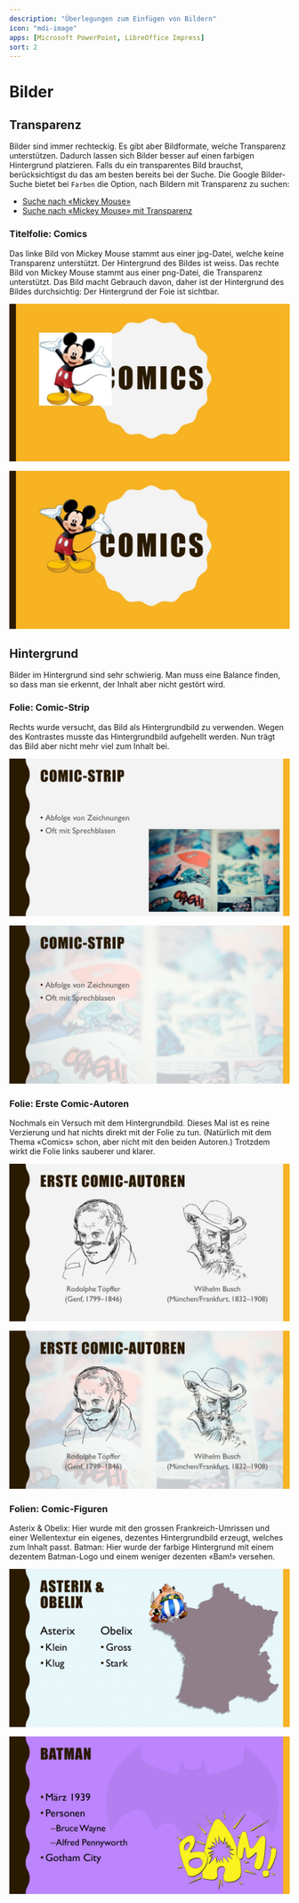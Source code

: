 ```yaml
---
description: "Überlegungen zum Einfügen von Bildern"
icon: "mdi-image"
apps: [Microsoft PowerPoint, LibreOffice Impress]
sort: 2
---
```


# Bilder




## Transparenz
Bilder sind immer rechteckig. Es gibt aber Bildformate, welche Transparenz unterstützen. Dadurch lassen sich Bilder besser auf einen farbigen Hintergrund platzieren. Falls du ein transparentes Bild brauchst, berücksichtigst du das am besten bereits bei der Suche. Die Google Bilder-Suche bietet bei `Farben` die Option, nach Bildern mit Transparenz zu suchen:

* [Suche nach «Mickey Mouse»](https://www.google.ch/search?q=mickey+mouse&tbm=isch)
* [Suche nach «Mickey Mouse» mit Transparenz](https://www.google.ch/search?q=mickey+mouse&tbm=isch&tbs=ic:trans)

### Titelfolie: Comics
Das linke Bild von Mickey Mouse stammt aus einer jpg-Datei, welche keine Transparenz unterstützt. Der Hintergrund des Bildes ist weiss.
Das rechte Bild von Mickey Mouse stammt aus einer png-Datei, die Transparenz unterstützt. Das Bild macht Gebrauch davon, daher ist der Hintergrund des Bildes durchsichtig: Der Hintergrund der Foie ist sichtbar.

<ImagesBox caption="Titelfolie «Comics» ohne und mit Transparenz">

![](./images/comics/Slide1.jpg "ohne Transparenz")<!-- {.zoom} -->

![](./images/comics/Slide2.jpg "mit Transparenz")<!-- {.zoom} -->

</ImagesBox>

## Hintergrund
Bilder im Hintergrund sind sehr schwierig. Man muss eine Balance finden, so dass man sie erkennt, der Inhalt aber nicht gestört wird.

### Folie: Comic-Strip
Rechts wurde versucht, das Bild als Hintergrundbild zu verwenden. Wegen des Kontrastes musste das Hintergrundbild aufgehellt werden. Nun trägt das Bild aber nicht mehr viel zum Inhalt bei.

<ImagesBox caption="Folie «Comic-Strip» normales Bild und Hintergrundbild">

![](./images/comics/Slide3.jpg "normales Bild")<!-- {.zoom} -->

![](./images/comics/Slide4.jpg "als Hintergrundbild")<!-- {.zoom} -->

</ImagesBox>

### Folie: Erste Comic-Autoren
Nochmals ein Versuch mit dem Hintergrundbild. Dieses Mal ist es reine Verzierung und hat nichts direkt mit der Folie zu tun. (Natürlich mit dem Thema «Comics» schon, aber nicht mit den beiden Autoren.) Trotzdem wirkt die Folie links sauberer und klarer.

<ImagesBox caption="Folie «Erste Comic-Autoren» ohne und mit Hintergrundbild">

![](./images/comics/Slide5.jpg "ohne Hintergrund")<!-- {.zoom} -->

![](./images/comics/Slide6.jpg "mit Hintergrund")<!-- {.zoom} -->

</ImagesBox>

### Folien: Comic-Figuren
Asterix & Obelix: Hier wurde mit den grossen Frankreich-Umrissen und einer Wellentextur ein eigenes, dezentes Hintergrundbild erzeugt, welches zum Inhalt passt.
Batman: Hier wurde der farbige Hintergrund mit einem dezentem Batman-Logo und einem weniger dezenten «Bam!» versehen.

<ImagesBox caption="Folie «Comics» ohne und mit Hintergrundbild">

![](./images/comics/Slide7.jpg "ohne Hintergrund")<!-- {.zoom} -->

![](./images/comics/Slide8.jpg "mit Hintergrundbild")<!-- {.zoom} -->

</ImagesBox>
